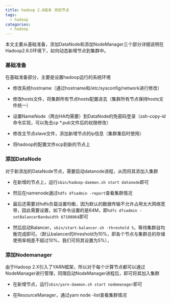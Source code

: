 ```yaml
---
title: hadoop 2.6版本 添加节点
tags: 
  - hadoop
categories:
  - hadoop
---
```


本文主要从基础准备，添加DataNode和添加NodeManager三个部分详细说明在Hadoop2.6.0环境下，如何动态新增节点到集群中。

### 基础准备

在基础准备部分，主要是设置hadoop运行的系统环境

- 修改系统hostname（通过hostname和/etc/sysconfig/network进行修改）

- 修改hosts文件，将集群所有节点hosts配置进去（集群所有节点保持hosts文件统一）

- 设置NameNode（两台HA均需要）到DataNode的免密码登录（ssh-copy-id命令实现，可以免去cp *.pub文件后的权限修改）

- 修改主节点slave文件，添加新增节点的ip信息（集群重启时使用）

- 将hadoop的配置文件scp到新的节点上

### 添加DataNode

对于新添加的DataNode节点，需要启动datanode进程，从而将其添加入集群

- 在新增的节点上，运行`sbin/hadoop-daemon.sh start datanode`即可

- 然后在namenode通过`hdfs dfsadmin -report`查看集群情况

- 最后还需要对hdfs负载设置均衡，因为默认的数据传输不允许占用太大网络宽带，因此需要设置，如下命令设置的是64M，即`hdfs dfsadmin -setBalancerBandwidth 67108864`即可

- 然后启动Balancer，`sbin/start-balancer.sh -threshold 5`，等待集群自均衡完成即可。（默认balancer的threshold为10%，即各个节点与集群总的存储使用率相差不超过10%，我们可将其设置为5%），

### 添加Nodemanager

由于Hadoop 2.X引入了YARN框架，所以对于每个计算节点都可以通过NodeManager进行管理，同理启动NodeManager进程后，即可将其加入集群

- 在新增节点，运行`sbin/yarn-daemon.sh start nodemanager`即可

- 在ResourceManager，通过yarn node -list查看集群情况

